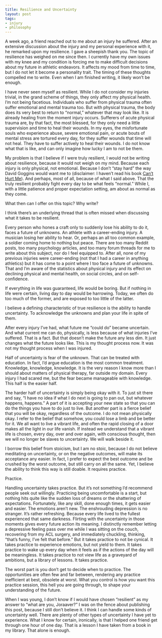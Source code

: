 ```yaml
---
title: Resilience and Uncertainty
layout: post
tags:
- injury
- philosophy
---
```


A week ago, a friend reached out to me about an injury he suffered. After an extensive discussion about the injury and my personal experience with it, he remarked upon my resilience. I gave a sheepish thank you. The topic of resilience has weighed on me since then. I currently have my own issues with my knee and my condition is forcing me to make difficult decisions about my future in athletic endeavors. It affects my mood from time to time, but I do not let it become a personality trait. The timing of these thoughts compelled me to write. Even when I am finished writing, it likely won’t be enough.

I have never seen myself as resilient. While I do not consider my injuries trivial, in the grand scheme of things, they only affect my physical health. I’m not being facetious. Individuals who suffer from physical trauma often suffer emotional and mental trauma too. But with physical trauma, the body does its very best to return to “normal,” whatever that may look like. It is already healing from the moment injury occurs. Sufferers of acute physical trauma are, by that fact, the most blessed, for they only need a little supervision and time to heal their wounds. In my eyes, the misfortunate souls who experience abuse, severe emotional pain, or acute bouts of mental stress are tortured every day, for they suffer wounds that time will not heal. They have to suffer actively to heal their wounds. I do not know what that is like, and can only imagine how lucky I am to not be them.

My problem is that I believe if I were truly resilient, I would not be writing about resilience, because it would not weigh on my mind. Because each injury is only physical, not emotional. Because I don’t “stay hard” the way David Goggins would want me to (disclaimer: I haven’t read his book <u>Can’t Hurt Me</u>). And perhaps, most of all, because of what I said above. That the truly resilient probably fight every day to be what feels “normal.” While I, with a little patience and proper expectation setting, am about as normal as they come.

What then can I offer on this topic? Why write?

I think there’s an underlying thread that is often missed when discussing what it takes to be resilient.

Every person who hones a craft only to suddenly lose his ability to do it, faces a future of unknowns. An athlete with a career-ending injury. A musician losing her ability to hear. Or, perhaps an all too common example, a soldier coming home to nothing but peace. There are too many Reddit posts, too many psychology articles, and too many forum threads for me to write about this subject, nor do I feel equipped to. After all, none of my previous injuries were career-ending (not that I had a career in anything athletics) but it has come to a point where I too face a future of unknowns. That and I’m aware of the statistics about physical injury and its effect on declining physical and mental health, on social circles, and on self-confidence.

If everything in life was guaranteed, life would be boring. But if nothing in life were certain, living day to day would be harrowing. Today, we often do too much of the former, and are exposed to too little of the latter.

I believe a defining characteristic of true resilience is the ability to handle uncertainty. To acknowledge the unknowns and plan your life in spite of them.

After every injury I’ve had, what future me “could do” became uncertain. And what current me can do, physically, is less because of what injuries I’ve suffered. That is a fact. But that doesn’t make the future any less dim. It just changes what the future looks like. This is my thought process now. It was not my thought process when I was injured.

Half of uncertainty is fear of the unknown. That can be treated with education. In fact, I’d argue education is the most common treatment. Knowledge, knowledge, knowledge. It is the very reason I know more than I should about matters of physical therapy, far outside my domain. Every injury I had scared me, but the fear became manageable with knowledge. This half is the easier half.

The harder half of uncertainty is simply being okay with it. To just sit there and say, “I have no idea if what I do next is going to pan out, but whatever happens, happens.” A part of it is accepting your new state so that you can do the things you have to do just to live. But another part is a fierce belief that you will be okay, regardless of the outcome. I do not mean physically okay. I refer to the belief that somehow, you could lose a limb and be better for it. We all want to live a vibrant life, and often the rapid closing of a door makes all the light in our life vanish. If instead we understand that a vibrant life is chosen, every day, over and over again, with conscious thought, then we will no longer be slaves to uncertainty. We will walk beside it.

I borrow this belief from stoicism, but I am no stoic, because I do not believe meditating on uncertainty, or on the negative outcomes, will make its acceptance any easier. In fact, I prefer to expect the best outcome and be crushed by the worst outcome, but still carry on all the same. Yet, I believe the ability to think this way is still doable. It requires practice.

Practice.

Handling uncertainty takes practice. But it’s not something I’d recommend people seek out willingly. Practicing being uncomfortable is a start, but nothing hits quite like the sudden loss of dreams or the shattering of expectations. Fortunately, like any skill, done enough times, it gets easier and easier. The emotions aren’t new. The enshrouding depression is no stranger. It’s rather refreshing. Because every life lived to the fullest experienced that same darkness. Flirting with the uncertainty in those moments gives every future action its meaning. I distinctly remember letting a depressive feeling pass over me while I was sitting on the couch, recovering from my ACL surgery, and immediately chuckling, thinking, “that’s funny, I’ve felt that before.” But it takes practice to not be cynical. It takes practice to experience emotions, but not yield to them. It takes practice to wake up every day when it feels as if the actions of the day will be meaningless. It takes practice to not view life as a graveyard of ambitions, but a library of lessons. It takes practice.

The worst part is you don’t get to decide when to practice. The opportunities are often few and far between, rendering any practice inefficient at best, obsolete at worst. What you control is how you want this practice session, this hell you are going through, to shape your understanding of the future.

When I was young, I don’t know if I would have chosen “resilient” as my answer to “what are you, Joraaver?” I was on the fence about publishing this post, because I still don’t believe it. I think I can handle some kinds of uncertainty well. There are plenty of other types of uncertainty I have yet to experience. What I know for certain, ironically, is that I helped one friend get through one hour of one day. That is a lesson I have taken from a book in my library. That alone is enough.
